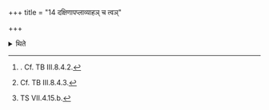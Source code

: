 +++
title = "14 दक्षिणापप्लाव्याहञ् च त्वञ्"

+++

<details><summary>थिते</summary>

14. After (the dead body of the dog) has been floated[^1] (in water) towards south (of the horse), the Brahman holds the hand of the sacrificer[^2] with ahaṁ ca tvaṁ ca....[^3]  

[^1]:. Cf. TB III.8.4.2.  

[^2]: Cf. TB III.8.4.3.  

[^3]: TS VII.4.15.b. 
</details>
